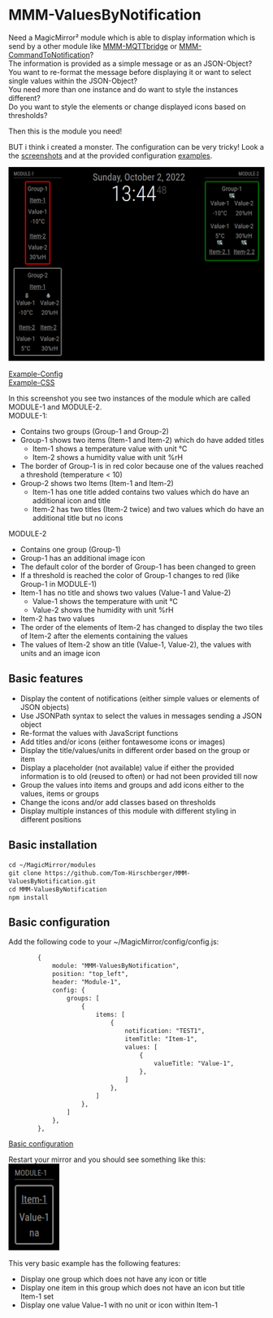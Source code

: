 # MMM-ValuesByNotification
Need a MagicMirror² module which is able to display information which is send by a other module like [MMM-MQTTbridge](https://github.com/sergge1/MMM-MQTTbridge) or [MMM-CommandToNotification](https://github.com/Tom-Hirschberger/MMM-CommandToNotification)?  
The information is provided as a simple message or as an JSON-Object?  
You want to re-format the message before displaying it or want to select single values within the JSON-Object?  
You need more than one instance and do want to style the instances different?  
Do you want to style the elements or change displayed icons based on thresholds?


Then this is the module you need!  

BUT i think i created a monster. The configuration can be very tricky!
Look a the <a href="doc/screenshots">screenshots</a> and at the provided configuration <a href="doc/configs">examples</a>.

<p align="center">
	<img src="doc/screenshots/twoModulesWarning.png" alt="Screen showing two intances of the module with differnt style" width="600px"/>
</p>

<a href="doc/configs/twoModulesOneWithAlert.config.js" target="_blank">Example-Config</a>  
<a href="doc/configs/twoModulesOneWithAlert.custom.css" target="_blank">Example-CSS</a>

In this screenshot you see two instances of the module which are called MODULE-1 and MODULE-2.  
MODULE-1:
* Contains two groups (Group-1 and Group-2)
* Group-1 shows two items (Item-1 and Item-2) which do have added titles
  * Item-1 shows a temperature value with unit °C
  * Item-2 shows a humidity value with unit %rH
* The border of Group-1 is in red color because one of the values reached a threshold (temperature < 10)
* Group-2 shows two Items (Item-1 and Item-2)
  * Item-1 has one title added contains two values which do have an additional icon and title
  * Item-2 has two titles (Item-2 twice) and two values which do have an additional title but no icons

MODULE-2
* Contains one group (Group-1)
* Group-1 has an additional image icon
* The default color of the border of Group-1 has been changed to green
* If a threshold is reached the color of Group-1 changes to red (like Group-1 in MODULE-1)
* Item-1 has no title and shows two values (Value-1 and Value-2)
  * Value-1 shows the temperature with unit °C
  * Value-2 shows the humidity with unit %rH
* Item-2 has two values
* The order of the elements of Item-2 has changed to display the two tiles of Item-2 after the elements containing the values
* The values of Item-2 show an title (Value-1, Value-2), the values with units and an image icon

## Basic features
* Display the content of notifications (either simple values or elements of JSON objects)
* Use JSONPath syntax to select the values in messages sending a JSON object
* Re-format the values with JavaScript functions
* Add titles and/or icons (either fontawesome icons or images)
* Display the title/values/units in different order based on the group or item
* Display a placeholder (not available) value if either the provided information is to old (reused to often) or had not been provided till now
* Group the values into items and groups and add icons either to the values, items or groups
* Change the icons and/or add classes based on thresholds
* Display multiple instances of this module with different styling in different positions

## Basic installation
```
cd ~/MagicMirror/modules
git clone https://github.com/Tom-Hirschberger/MMM-ValuesByNotification.git
cd MMM-ValuesByNotification
npm install
```

## Basic configuration
Add the following code to your ~/MagicMirror/config/config.js:

```json5
		{
			module: "MMM-ValuesByNotification",
			position: "top_left",
			header: "Module-1",
			config: {
				groups: [
					{
						items: [
							{
								notification: "TEST1",
								itemTitle: "Item-1",
								values: [
									{
                                        valueTitle: "Value-1",
									},
								]
							},
						]
					},
				]
			},
		},
```
<a href="doc/configs/basicConfiguration.config.js" target="_blank">Basic configuration</a>

Restart your mirror and you should see something like this:  
<img src="doc/screenshots/basicConfiguration.png" alt="Screen showing one intances of the module with one item and one value" width="100px"/>

This very basic example has the following features:
* Display one group which does not have any icon or title
* Display one item in this group which does not have an icon but title Item-1 set
* Display one value Value-1 with no unit or icon within Item-1
